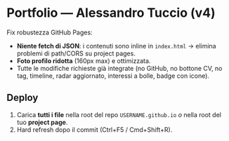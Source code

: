 # Portfolio — Alessandro Tuccio (v4)

Fix robustezza GitHub Pages:
- **Niente fetch di JSON**: i contenuti sono inline in `index.html` → elimina problemi di path/CORS su project pages.
- **Foto profilo ridotta** (160px max) e ottimizzata.
- Tutte le modifiche richieste già integrate (no GitHub, no bottone CV, no tag, timeline, radar aggiornato, interessi a bolle, badge con icone).

## Deploy
1) Carica **tutti i file** nella root del repo `USERNAME.github.io` *o* nella root del tuo **project page**.
2) Hard refresh dopo il commit (Ctrl+F5 / Cmd+Shift+R).
